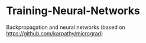 # Training-Neural-Networks
Backpropagation and neural networks (based on https://github.com/karpathy/micrograd)
